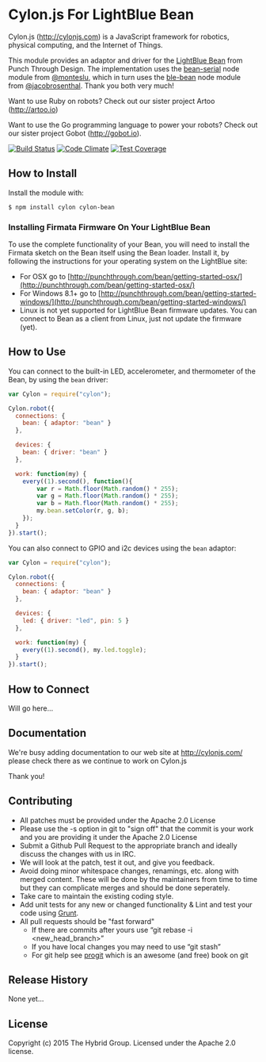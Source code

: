 # Cylon.js For LightBlue Bean

Cylon.js (http://cylonjs.com) is a JavaScript framework for robotics, physical computing, and the Internet of Things.

This module provides an adaptor and driver for the [LightBlue Bean](https://punchthrough.com/bean/) from Punch Through Design. The implementation uses the [bean-serial](https://github.com/monteslu/bean-serial) node module from [@monteslu](https://github.com/monteslu/), which in turn uses the [ble-bean](https://github.com/jacobrosenthal/ble-bean) node module from [@jacobrosenthal](https://github.com/jacobrosenthal/). Thank you both very much!

Want to use Ruby on robots? Check out our sister project Artoo (http://artoo.io)

Want to use the Go programming language to power your robots? Check out our sister project Gobot (http://gobot.io).

[![Build Status](https://secure.travis-ci.org/hybridgroup/cylon-bean.png?branch=master)](http://travis-ci.org/hybridgroup/cylon-bean) [![Code Climate](https://codeclimate.com/github/hybridgroup/cylon-bean/badges/gpa.svg)](https://codeclimate.com/github/hybridgroup/cylon-bean) [![Test Coverage](https://codeclimate.com/github/hybridgroup/cylon-bean/badges/coverage.svg)](https://codeclimate.com/github/hybridgroup/cylon-bean)

## How to Install

Install the module with:

    $ npm install cylon cylon-bean

### Installing Firmata Firmware On Your LightBlue Bean

To use the complete functionality of your Bean, you will need to install the Firmata sketch on the Bean itself using the Bean loader. Install it, by following the instructions for your operating system on the LightBlue site:

- For OSX go to [http://punchthrough.com/bean/getting-started-osx/](http://punchthrough.com/bean/getting-started-osx/)
- For Windows 8.1+ go to [http://punchthrough.com/bean/getting-started-windows/](http://punchthrough.com/bean/getting-started-windows/)
- Linux is not yet supported for LightBlue Bean firmware updates. You can connect to Bean as a client from Linux, just not update the firmware (yet).

## How to Use

You can connect to the built-in LED, accelerometer, and thermometer of the Bean, by using the `bean` driver:

```javascript
var Cylon = require("cylon");

Cylon.robot({
  connections: {
    bean: { adaptor: "bean" }
  },

  devices: {
    bean: { driver: "bean" }
  },

  work: function(my) {
    every((1).second(), function(){
    	var r = Math.floor(Math.random() * 255);
    	var g = Math.floor(Math.random() * 255);
    	var b = Math.floor(Math.random() * 255);
    	my.bean.setColor(r, g, b);
    });
  }
}).start();
```

You can also connect to GPIO and i2c devices using the `bean` adaptor:

```javascript
var Cylon = require("cylon");

Cylon.robot({
  connections: {
    bean: { adaptor: "bean" }
  },

  devices: {
    led: { driver: "led", pin: 5 }
  },

  work: function(my) {
    every((1).second(), my.led.toggle);
  }
}).start();
```

## How to Connect

Will go here...

## Documentation

We're busy adding documentation to our web site at http://cylonjs.com/ please check there as we continue to work on Cylon.js

Thank you!

## Contributing

* All patches must be provided under the Apache 2.0 License
* Please use the -s option in git to "sign off" that the commit is your work and you are providing it under the Apache 2.0 License
* Submit a Github Pull Request to the appropriate branch and ideally discuss the changes with us in IRC.
* We will look at the patch, test it out, and give you feedback.
* Avoid doing minor whitespace changes, renamings, etc. along with merged content. These will be done by the maintainers from time to time but they can complicate merges and should be done seperately.
* Take care to maintain the existing coding style.
* Add unit tests for any new or changed functionality & Lint and test your code using [Grunt](http://gruntjs.com/).
* All pull requests should be "fast forward"
  * If there are commits after yours use “git rebase -i <new_head_branch>”
  * If you have local changes you may need to use “git stash”
  * For git help see [progit](http://git-scm.com/book) which is an awesome (and free) book on git

## Release History

None yet...

## License
Copyright (c) 2015 The Hybrid Group. Licensed under the Apache 2.0 license.